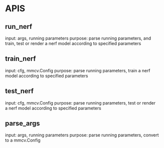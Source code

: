 # APIS
## run_nerf
input: args, running parameters
purpose: parse running parameters, and train, test or render a nerf model according to specified parameters

## train_nerf
input: cfg, mmcv.Config
purpose: parse running parameters, train a nerf model according to specified parameters

## test_nerf
input: cfg, mmcv.Config
purpose: parse running parameters, test or render a nerf model according to specified parameters

## parse_args
input: args, running parameters
purpose: parse running parameters, convert to a mmcv.Config

